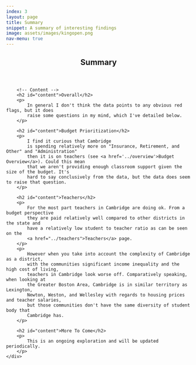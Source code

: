 ```yaml
---
index: 3
layout: page
title: Summary
snippet: A summary of interesting findings
image: assets/images/kingopen.png
nav-menu: true
---
```


<!-- Main -->
<div id="main" class="alt">

<!-- One -->
<section id="one">
	<div class="inner">
		<header class="major">
			<h1>Summary</h1>
		</header>

		<!-- Content -->
		<h2 id="content">Overall</h2>
		<p>
			In general I don't think the data points to any obvious red flags, but it does
			raise some questions in my mind, which I've detailed below.
		</p>

		<h2 id="content">Budget Prioritization</h2>
		<p>
			I find it curious that Cambridge
			is spending relatively more on "Insurance, Retirement, and Other" and "Administration"
			then it is on teachers (see <a href='../overview'>Budget Overview</a>). Could this mean
			that we aren't providing enough classroom support given the size of the budget. It's
			hard to say conclusively from the data, but the data does seem to raise that question.
		</p>

		<h2 id="content">Teachers</h2>
		<p>
			For the most part teachers in Cambridge are doing ok. From a budget perspective
			they are paid relatively well compared to other districts in the state and
			have a relatively low student to teacher ratio as can be seen on the
			<a href="../teachers">Teachers</a> page.
		</p>
		<p>
			However when you take into account the complexity of Cambridge as a district,
			with the communities significant income inequality and the high cost of living,
			teachers in Cambridge look worse off. Comparatively speaking, when looking at
			the Greater Boston Area, Cambridge is in similar territory as Lexington,
			Newton, Weston, and Wellesley with regards to housing prices and teacher salaries,
			but those communities don't have the same diversity of student body that
			Cambridge has.
		</p>

		<h2 id="content">More To Come</h2>
		<p>
			This is an ongoing exploration and will be updated periodically.
		</p>
	</div>
</section>
